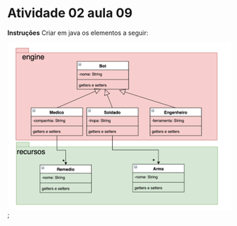 # Atividade 02 aula 09

**Instruções**
Criar em java os elementos a seguir:

![](../images/aula09-atv02.png);